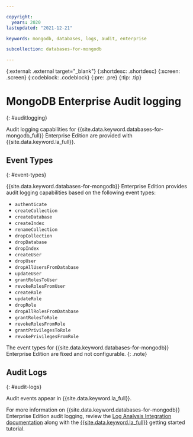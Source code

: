 ```yaml
---

copyright:
  years: 2020
lastupdated: "2021-12-21"

keywords: mongodb, databases, logs, audit, enterprise

subcollection: databases-for-mongodb

---
```


{:external: .external target="_blank"}
{:shortdesc: .shortdesc}
{:screen: .screen}
{:codeblock: .codeblock}
{:pre: .pre}
{:tip: .tip}


# MongoDB Enterprise Audit logging
{: #auditlogging}

Audit logging capabilities for {{site.data.keyword.databases-for-mongodb_full}} Enterprise Edition are provided with {{site.data.keyword.la_full}}.

## Event Types
{: #event-types}

{{site.data.keyword.databases-for-mongodb}} Enterprise Edition provides audit logging capabilities based on the following event types: 

* `authenticate`
* `createCollection`
* `createDatabase`
* `createIndex`
* `renameCollection`
* `dropCollection`
* `dropDatabase`
* `dropIndex`
* `createUser`
* `dropUser`
* `dropAllUsersFromDatabase`
* `updateUser`
* `grantRolesToUser`
* `revokeRolesFromUser`
* `createRole`
* `updateRole`
* `dropRole`
* `dropAllRolesFromDatabase`
* `grantRolesToRole`
* `revokeRolesFromRole`
* `grantPrivilegesToRole`
* `revokePrivilegesFromRole`

The event types for {{site.data.keyword.databases-for-mongodb}} Enterprise Edition are fixed and not configurable. 
{: .note}

## Audit Logs
{: #audit-logs}

Audit events appear in {{site.data.keyword.la_full}}.

For more information on {{site.data.keyword.databases-for-mongodb}} Enterprise Edition audit logging, review the [Log Analysis Integration documentation](/docs/databases-for-mongodb?topic=cloud-databases-logging) along with the [{{site.data.keyword.la_full}}](/docs/log-analysis) getting started tutorial.
